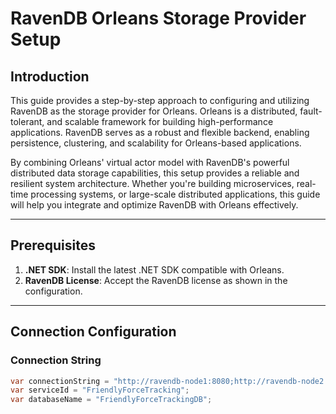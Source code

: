 ﻿# RavenDB Orleans Storage Provider Setup

## Introduction

This guide provides a step-by-step approach to configuring and utilizing RavenDB as the storage provider for Orleans. Orleans is a distributed, fault-tolerant, and scalable framework for building high-performance applications. RavenDB serves as a robust and flexible backend, enabling persistence, clustering, and scalability for Orleans-based applications.

By combining Orleans' virtual actor model with RavenDB's powerful distributed data storage capabilities, this setup provides a reliable and resilient system architecture. Whether you're building microservices, real-time processing systems, or large-scale distributed applications, this guide will help you integrate and optimize RavenDB with Orleans effectively.

---

## Prerequisites

1. **.NET SDK**: Install the latest .NET SDK compatible with Orleans.
2. **RavenDB License**: Accept the RavenDB license as shown in the configuration.

---

## Connection Configuration

### Connection String
```csharp
var connectionString = "http://ravendb-node1:8080;http://ravendb-node2:8180";
var serviceId = "FriendlyForceTracking";
var databaseName = "FriendlyForceTrackingDB";
